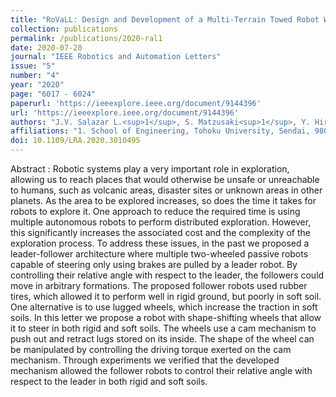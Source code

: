 ```yaml
---
title: "RoVaLL: Design and Development of a Multi-Terrain Towed Robot With Variable Lug-Length Wheels"
collection: publications
permalink: /publications/2020-ral1
date: 2020-07-20
journal: "IEEE Robotics and Automation Letters"
issue: "5"
number: "4"
year: "2020"
page: "6017 - 6024"
paperurl: 'https://ieeexplore.ieee.org/document/9144396'
url: 'https://ieeexplore.ieee.org/document/9144396'
authors: "J.V. Salazar L.<sup>1</sup>, S. Matzusaki<sup>1</sup>, Y. Hirata<sup>1</sup>"
affiliations: "1. School of Engineering, Tohoku University, Sendai, 980-8579, Japan <br>"
doi: 10.1109/LRA.2020.3010495
---
```

Abstract
:	Robotic systems play a very important role in exploration, allowing us to reach places that would otherwise be unsafe or unreachable to humans, such as volcanic areas, disaster sites or unknown areas in other planets. As the area to be explored increases, so does the time it takes for robots to explore it. One approach to reduce the required time is using multiple autonomous robots to perform distributed exploration. However, this significantly increases the associated cost and the complexity of the exploration process. To address these issues, in the past we proposed a leader-follower architecture where multiple two-wheeled passive robots capable of steering only using brakes are pulled by a leader robot. By controlling their relative angle with respect to the leader, the followers could move in arbitrary formations. The proposed follower robots used rubber tires, which allowed it to perform well in rigid ground, but poorly in soft soil. One alternative is to use lugged wheels, which increase the traction in soft soils. In this letter we propose a robot with shape-shifting wheels that allow it to steer in both rigid and soft soils. The wheels use a cam mechanism to push out and retract lugs stored on its inside. The shape of the wheel can be manipulated by controlling the driving torque exerted on the cam mechanism. Through experiments we verified that the developed mechanism allowed the follower robots to control their relative angle with respect to the leader in both rigid and soft soils.